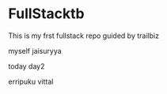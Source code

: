 # FullStacktb
This is my frst fullstack repo guided by trailbiz

myself jaisuryya

today day2

erripuku vittal
